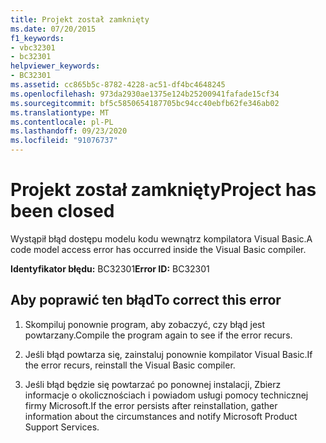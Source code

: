```yaml
---
title: Projekt został zamknięty
ms.date: 07/20/2015
f1_keywords:
- vbc32301
- bc32301
helpviewer_keywords:
- BC32301
ms.assetid: cc865b5c-8782-4228-ac51-df4bc4648245
ms.openlocfilehash: 973da2930ae1375e124b25200941fafade15cf34
ms.sourcegitcommit: bf5c5850654187705bc94cc40ebfb62fe346ab02
ms.translationtype: MT
ms.contentlocale: pl-PL
ms.lasthandoff: 09/23/2020
ms.locfileid: "91076737"
---
```

# <a name="project-has-been-closed"></a><span data-ttu-id="f8e97-102">Projekt został zamknięty</span><span class="sxs-lookup"><span data-stu-id="f8e97-102">Project has been closed</span></span>

<span data-ttu-id="f8e97-103">Wystąpił błąd dostępu modelu kodu wewnątrz kompilatora Visual Basic.</span><span class="sxs-lookup"><span data-stu-id="f8e97-103">A code model access error has occurred inside the Visual Basic compiler.</span></span>  
  
 <span data-ttu-id="f8e97-104">**Identyfikator błędu:** BC32301</span><span class="sxs-lookup"><span data-stu-id="f8e97-104">**Error ID:** BC32301</span></span>  
  
## <a name="to-correct-this-error"></a><span data-ttu-id="f8e97-105">Aby poprawić ten błąd</span><span class="sxs-lookup"><span data-stu-id="f8e97-105">To correct this error</span></span>  
  
1. <span data-ttu-id="f8e97-106">Skompiluj ponownie program, aby zobaczyć, czy błąd jest powtarzany.</span><span class="sxs-lookup"><span data-stu-id="f8e97-106">Compile the program again to see if the error recurs.</span></span>  
  
2. <span data-ttu-id="f8e97-107">Jeśli błąd powtarza się, zainstaluj ponownie kompilator Visual Basic.</span><span class="sxs-lookup"><span data-stu-id="f8e97-107">If the error recurs, reinstall the Visual Basic compiler.</span></span>  
  
3. <span data-ttu-id="f8e97-108">Jeśli błąd będzie się powtarzać po ponownej instalacji, Zbierz informacje o okolicznościach i powiadom usługi pomocy technicznej firmy Microsoft.</span><span class="sxs-lookup"><span data-stu-id="f8e97-108">If the error persists after reinstallation, gather information about the circumstances and notify Microsoft Product Support Services.</span></span>  
